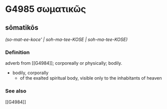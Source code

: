 # G4985 σωματικῶς

## sōmatikōs

_(so-mat-ee-koce' | soh-ma-tee-KOSE | soh-ma-tee-KOSE)_

### Definition

adverb from [[G4984]]; corporeally or physically; bodily.

- bodily, corporally
  - of the exalted spiritual body, visible only to the inhabitants of heaven

### See also

[[G4984]]

